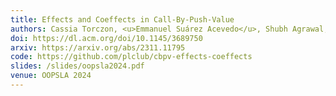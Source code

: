 ```yaml
---
title: Effects and Coeffects in Call-By-Push-Value
authors: Cassia Torczon, <u>Emmanuel Suárez Acevedo</u>, Shubh Agrawal, Joey Velez-Ginorio, and Stephanie Weirich
doi: https://dl.acm.org/doi/10.1145/3689750
arxiv: https://arxiv.org/abs/2311.11795
code: https://github.com/plclub/cbpv-effects-coeffects
slides: /slides/oopsla2024.pdf
venue: OOPSLA 2024
---
```

